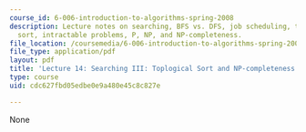```yaml
---
course_id: 6-006-introduction-to-algorithms-spring-2008
description: Lecture notes on searching, BFS vs. DFS, job scheduling, topological
  sort, intractable problems, P, NP, and NP-completeness.
file_location: /coursemedia/6-006-introduction-to-algorithms-spring-2008/cdc627fbd05edbe0e9a480e45c8c827e_lec14.pdf
file_type: application/pdf
layout: pdf
title: 'Lecture 14: Searching III: Toplogical Sort and NP-completeness'
type: course
uid: cdc627fbd05edbe0e9a480e45c8c827e

---
```

None